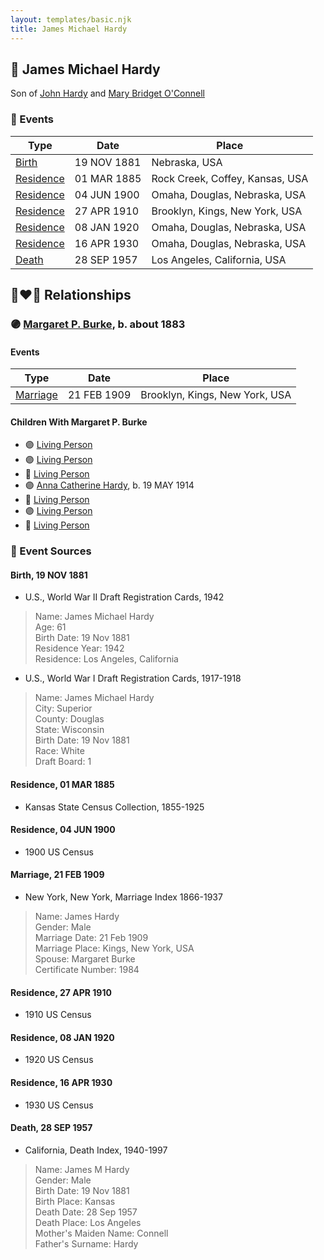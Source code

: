 ```yaml
---
layout: templates/basic.njk
title: James Michael Hardy
---
```

## 🔵 James Michael Hardy

Son of [John Hardy](/people/5/56182816) and [Mary Bridget O'Connell](/people/4/47047024)

### 📆 Events

Type | Date | Place
------ | ------ | ------
[Birth](#event-event-2) | 19 NOV 1881 | Nebraska, USA
[Residence](#event-event-0) | 01 MAR 1885 | Rock Creek, Coffey, Kansas, USA
[Residence](#event-event-1) | 04 JUN 1900 | Omaha, Douglas, Nebraska, USA
[Residence](#event-event-2) | 27 APR 1910 | Brooklyn, Kings, New York, USA
[Residence](#event-event-3) | 08 JAN 1920 | Omaha, Douglas, Nebraska, USA
[Residence](#event-event-4) | 16 APR 1930 | Omaha, Douglas, Nebraska, USA
[Death](#event-event-8) | 28 SEP 1957 | Los Angeles, California, USA

## 👩‍❤️‍👨 Relationships

### 🟣 [Margaret P. Burke](/people/2/29782872), b. about 1883

#### Events

Type | Date | Place
------ | ------ | ------
[Marriage](#event-family-0-event-0) | 21 FEB 1909 | Brooklyn, Kings, New York, USA
#### Children With Margaret P. Burke
* 🟣 [Living Person](/people/6/66419672)
* 🟣 [Living Person](/people/1/10368480)
* 🔵 [Living Person](/people/8/82881883)
* 🟣 [Anna Catherine Hardy](/people/2/25919759), b. 19 MAY 1914
* 🔵 [Living Person](/people/8/8915192)
* 🟣 [Living Person](/people/6/66380348)
* 🔵 [Living Person](/people/8/88206475)
### 📰 Event Sources

#### <a id="event-event-2"></a> Birth, 19 NOV 1881
* U.S., World War II Draft Registration Cards, 1942
>   
  > Name: James Michael Hardy  
  > Age: 61  
  > Birth Date: 19 Nov 1881  
  > Residence Year: 1942  
  > Residence: Los Angeles, California
* U.S., World War I Draft Registration Cards, 1917-1918
>   
  > Name: James Michael Hardy  
  > City: Superior  
  > County: Douglas  
  > State: Wisconsin  
  > Birth Date: 19 Nov 1881  
  > Race: White  
  > Draft Board: 1

#### <a id="event-event-0"></a> Residence, 01 MAR 1885
* Kansas State Census Collection, 1855-1925

#### <a id="event-event-1"></a> Residence, 04 JUN 1900
* 1900 US Census

#### <a id="event-family-0-event-0"></a> Marriage, 21 FEB 1909
* New York, New York, Marriage Index 1866-1937
>   
  > Name: James Hardy  
  > Gender: Male  
  > Marriage Date: 21 Feb 1909  
  > Marriage Place: Kings, New York, USA  
  > Spouse: Margaret Burke  
  > Certificate Number: 1984

#### <a id="event-event-2"></a> Residence, 27 APR 1910
* 1910 US Census

#### <a id="event-event-3"></a> Residence, 08 JAN 1920
* 1920 US Census

#### <a id="event-event-4"></a> Residence, 16 APR 1930
* 1930 US Census
#### <a id="event-event-8"></a> Death, 28 SEP 1957
* California, Death Index, 1940-1997
>   
  > Name: James M Hardy  
  > Gender: Male  
  > Birth Date: 19 Nov 1881  
  > Birth Place: Kansas  
  > Death Date: 28 Sep 1957  
  > Death Place: Los Angeles  
  > Mother's Maiden Name: Connell  
  > Father's Surname: Hardy
